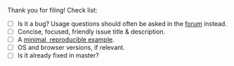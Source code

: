 Thank you for filing! Check list:
- [ ] Is it a bug? Usage questions should often be asked in the [forum](https://forum.rescript-lang.org) instead.
- [ ] Concise, focused, friendly issue title & description.
- [ ] A [minimal, reproducible example](http://sscce.org).
- [ ] OS and browser versions, if relevant.
- [ ] Is it already fixed in master?
